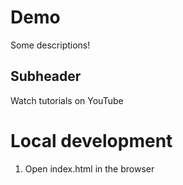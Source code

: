 # Demo

Some descriptions!

## Subheader

Watch tutorials on YouTube

# Local development
1. Open index.html in the browser